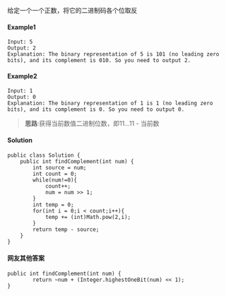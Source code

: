给定一个一个正数，将它的二进制码各个位取反

#### Example1

```
Input: 5
Output: 2
Explanation: The binary representation of 5 is 101 (no leading zero bits), and its complement is 010. So you need to output 2.

```

#### Example2

```
Input: 1
Output: 0
Explanation: The binary representation of 1 is 1 (no leading zero bits), and its complement is 0. So you need to output 0.

```

> **思路**:获得当前数值二进制位数，即11...11 - 当前数

#### Solution

```
public class Solution {
    public int findComplement(int num) {
        int source = num;
        int count = 0;
        while(num!=0){
            count++;
            num = num >> 1;
        }
        int temp = 0;
        for(int i = 0;i < count;i++){
            temp += (int)Math.pow(2,i);
        }
        return temp - source;
    }
}

```

#### 网友其他答案

```
public int findComplement(int num) {
        return ~num + (Integer.highestOneBit(num) << 1);
}

```